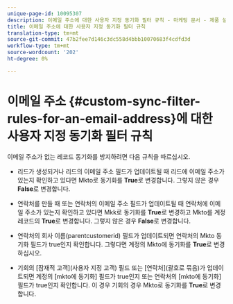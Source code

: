 ```yaml
---
unique-page-id: 10095307
description: 이메일 주소에 대한 사용자 지정 동기화 필터 규칙 - 마케팅 문서 - 제품 설명서
title: 이메일 주소에 대한 사용자 지정 동기화 필터 규칙
translation-type: tm+mt
source-git-commit: 47b2fee7d146c3dc558d4bbb10070683f4cdfd3d
workflow-type: tm+mt
source-wordcount: '202'
ht-degree: 0%

---
```



# 이메일 주소 {#custom-sync-filter-rules-for-an-email-address}에 대한 사용자 지정 동기화 필터 규칙

이메일 주소가 없는 레코드 동기화를 방지하려면 다음 규칙을 따르십시오.

* 리드가 생성되거나 리드의 이메일 주소 필드가 업데이트될 때 리드에 이메일 주소가 있는지 확인하고 있다면 Mkto로 동기화를 **True**&#x200B;로 변경합니다. 그렇지 않은 경우 **False**&#x200B;로 변경합니다.

* 연락처를 만들 때 또는 연락처의 이메일 주소 필드가 업데이트될 때 연락처에 이메일 주소가 있는지 확인하고 있다면 Mkk로 동기화를 **True**&#x200B;로 변경하고 Mkto를 계정 레코드의 **True**&#x200B;로 변경합니다. 그렇지 않은 경우 **False**&#x200B;로 변경합니다.

* 연락처의 회사 이름(parentcustomerid) 필드가 업데이트되면 연락처의 Mkto 동기화 필드가 true인지 확인합니다. 그렇다면 계정의 Mkto에 동기화를 **True**&#x200B;로 변경하십시오.
* 기회의 [잠재적 고객](사용자 지정 고객) 필드 또는 [연락처](괄호로 묶음)가 업데이트되면 계정의 [mkto에 동기화] 필드가 true인지 또는 연락처의 [mkto에 동기화] 필드가 true인지 확인합니다. 이 경우 기회의 경우 Mkto로 동기화를 **True**&#x200B;로 변경합니다.


